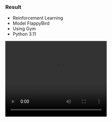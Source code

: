 ### Result
* Reinforcement Learning
* Model FlappyBird
* Using Gym
* Python 3.11

<video width="320" height="240" controls>
  <source src="fb.mp4" type="video/mp4">
</video>